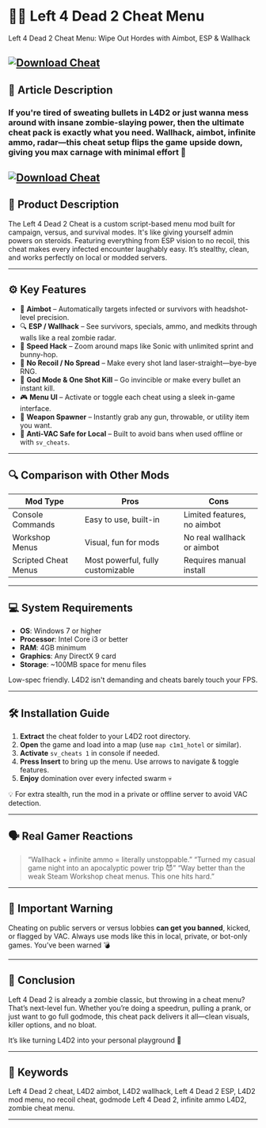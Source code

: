 # 🧟‍♂️ Left 4 Dead 2 Cheat Menu

Left 4 Dead 2 Cheat Menu: Wipe Out Hordes with Aimbot, ESP & Wallhack

[![Download Cheat](https://img.shields.io/badge/Download-Cheat-blueviolet)](https://wecheaters.github.io/cheats/left-4-dead-2/)
---

## 📝 Article Description

### If you're tired of sweating bullets in L4D2 or just wanna mess around with insane zombie-slaying power, then the ultimate cheat pack is exactly what you need. Wallhack, aimbot, infinite ammo, radar—this cheat setup flips the game upside down, giving you max carnage with minimal effort 👾

[![Download Cheat](https://i.ytimg.com/vi/GAWSlQFYrrI/maxresdefault.jpg)](https://wecheaters.github.io/cheats/left-4-dead-2/)
---

## 💾 Product Description

The Left 4 Dead 2 Cheat is a custom script-based menu mod built for campaign, versus, and survival modes. It's like giving yourself admin powers on steroids. Featuring everything from ESP vision to no recoil, this cheat makes every infected encounter laughably easy. It’s stealthy, clean, and works perfectly on local or modded servers.

---

## ⚙️ Key Features

* 🧠 **Aimbot** – Automatically targets infected or survivors with headshot-level precision.
* 🔍 **ESP / Wallhack** – See survivors, specials, ammo, and medkits through walls like a real zombie radar.
* 🏃 **Speed Hack** – Zoom around maps like Sonic with unlimited sprint and bunny-hop.
* 🎯 **No Recoil / No Spread** – Make every shot land laser-straight—bye-bye RNG.
* 🧱 **God Mode & One Shot Kill** – Go invincible or make every bullet an instant kill.
* 🎮 **Menu UI** – Activate or toggle each cheat using a sleek in-game interface.
* 🧰 **Weapon Spawner** – Instantly grab any gun, throwable, or utility item you want.
* 🔕 **Anti-VAC Safe for Local** – Built to avoid bans when used offline or with `sv_cheats`.

---

## 🔍 Comparison with Other Mods

| Mod Type             | Pros                              | Cons                        |
| -------------------- | --------------------------------- | --------------------------- |
| Console Commands     | Easy to use, built-in             | Limited features, no aimbot |
| Workshop Menus       | Visual, fun for mods              | No real wallhack or aimbot  |
| Scripted Cheat Menus | Most powerful, fully customizable | Requires manual install     |

---

## 💻 System Requirements

* **OS**: Windows 7 or higher
* **Processor**: Intel Core i3 or better
* **RAM**: 4GB minimum
* **Graphics**: Any DirectX 9 card
* **Storage**: \~100MB space for menu files

Low-spec friendly. L4D2 isn't demanding and cheats barely touch your FPS.

---

## 🛠️ Installation Guide

1. **Extract** the cheat folder to your L4D2 root directory.
2. **Open** the game and load into a map (use `map c1m1_hotel` or similar).
3. **Activate** `sv_cheats 1` in console if needed.
4. **Press Insert** to bring up the menu. Use arrows to navigate & toggle features.
5. **Enjoy** domination over every infected swarm 💀

💡 For extra stealth, run the mod in a private or offline server to avoid VAC detection.

---

## 🗣️ Real Gamer Reactions

> “Wallhack + infinite ammo = literally unstoppable.”
> “Turned my casual game night into an apocalyptic power trip 😈”
> “Way better than the weak Steam Workshop cheat menus. This one hits hard.”

---

## 🚫 Important Warning

Cheating on public servers or versus lobbies **can get you banned**, kicked, or flagged by VAC. Always use mods like this in local, private, or bot-only games. You’ve been warned 💣

---

## 🧠 Conclusion

Left 4 Dead 2 is already a zombie classic, but throwing in a cheat menu? That’s next-level fun. Whether you’re doing a speedrun, pulling a prank, or just want to go full godmode, this cheat pack delivers it all—clean visuals, killer options, and no bloat.

It’s like turning L4D2 into your personal playground 🧨

---

## 🔑 Keywords

Left 4 Dead 2 cheat, L4D2 aimbot, L4D2 wallhack, Left 4 Dead 2 ESP, L4D2 mod menu, no recoil cheat, godmode Left 4 Dead 2, infinite ammo L4D2, zombie cheat menu.

---
